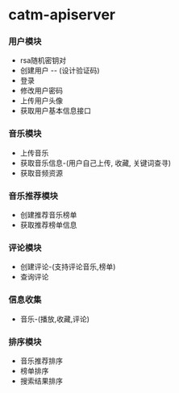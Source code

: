# catm-apiserver


### 用户模块
* rsa随机密钥对
* 创建用户 -- (设计验证码)
* 登录
* 修改用户密码
* 上传用户头像
* 获取用户基本信息接口
### 音乐模块
* 上传音乐
* 获取音乐信息-(用户自己上传, 收藏, 关键词查寻)
* 获取音频资源
### 音乐推荐模块
* 创建推荐音乐榜单
* 获取推荐榜单信息
### 评论模块
* 创建评论-(支持评论音乐,榜单)
* 查询评论
### 信息收集
* 音乐-(播放,收藏,评论)
### 排序模块
* 音乐推荐排序
* 榜单排序
* 搜索结果排序
